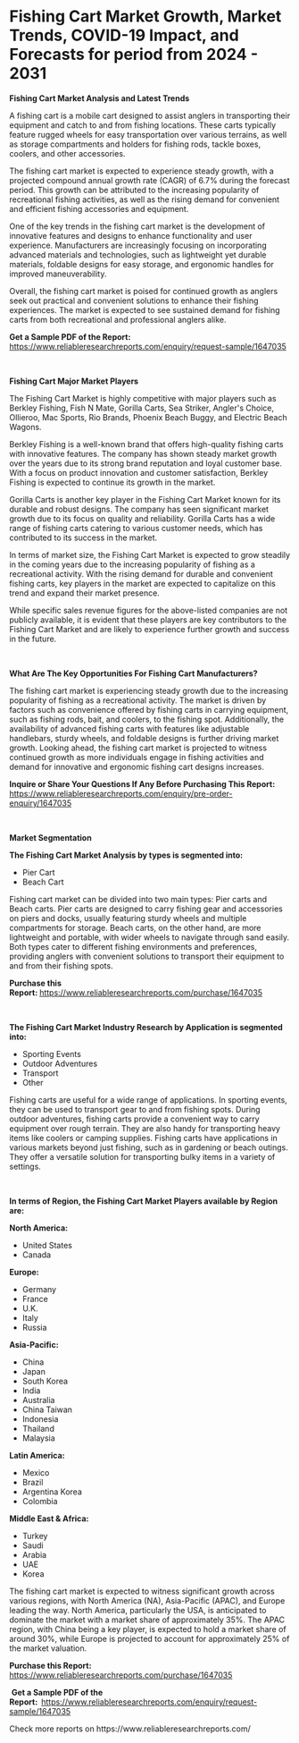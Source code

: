 <p><h1>Fishing Cart Market Growth, Market Trends, COVID-19 Impact, and Forecasts for period from 2024 - 2031</h1></p><p><strong>Fishing Cart Market Analysis and Latest Trends</strong></p>
<p><p>A fishing cart is a mobile cart designed to assist anglers in transporting their equipment and catch to and from fishing locations. These carts typically feature rugged wheels for easy transportation over various terrains, as well as storage compartments and holders for fishing rods, tackle boxes, coolers, and other accessories.</p><p>The fishing cart market is expected to experience steady growth, with a projected compound annual growth rate (CAGR) of 6.7% during the forecast period. This growth can be attributed to the increasing popularity of recreational fishing activities, as well as the rising demand for convenient and efficient fishing accessories and equipment.</p><p>One of the key trends in the fishing cart market is the development of innovative features and designs to enhance functionality and user experience. Manufacturers are increasingly focusing on incorporating advanced materials and technologies, such as lightweight yet durable materials, foldable designs for easy storage, and ergonomic handles for improved maneuverability.</p><p>Overall, the fishing cart market is poised for continued growth as anglers seek out practical and convenient solutions to enhance their fishing experiences. The market is expected to see sustained demand for fishing carts from both recreational and professional anglers alike.</p></p>
<p><strong>Get a Sample PDF of the Report:&nbsp;</strong> <a href="https://www.reliableresearchreports.com/enquiry/request-sample/1647035">https://www.reliableresearchreports.com/enquiry/request-sample/1647035</a></p>
<p>&nbsp;</p>
<p><strong>Fishing Cart Major Market Players</strong></p>
<p><p>The Fishing Cart Market is highly competitive with major players such as Berkley Fishing, Fish N Mate, Gorilla Carts, Sea Striker, Angler's Choice, Ollieroo, Mac Sports, Rio Brands, Phoenix Beach Buggy, and Electric Beach Wagons.</p><p>Berkley Fishing is a well-known brand that offers high-quality fishing carts with innovative features. The company has shown steady market growth over the years due to its strong brand reputation and loyal customer base. With a focus on product innovation and customer satisfaction, Berkley Fishing is expected to continue its growth in the market.</p><p>Gorilla Carts is another key player in the Fishing Cart Market known for its durable and robust designs. The company has seen significant market growth due to its focus on quality and reliability. Gorilla Carts has a wide range of fishing carts catering to various customer needs, which has contributed to its success in the market.</p><p>In terms of market size, the Fishing Cart Market is expected to grow steadily in the coming years due to the increasing popularity of fishing as a recreational activity. With the rising demand for durable and convenient fishing carts, key players in the market are expected to capitalize on this trend and expand their market presence.</p><p>While specific sales revenue figures for the above-listed companies are not publicly available, it is evident that these players are key contributors to the Fishing Cart Market and are likely to experience further growth and success in the future.</p></p>
<p>&nbsp;</p>
<p><strong>What Are The Key Opportunities For Fishing Cart Manufacturers?</strong></p>
<p><p>The fishing cart market is experiencing steady growth due to the increasing popularity of fishing as a recreational activity. The market is driven by factors such as convenience offered by fishing carts in carrying equipment, such as fishing rods, bait, and coolers, to the fishing spot. Additionally, the availability of advanced fishing carts with features like adjustable handlebars, sturdy wheels, and foldable designs is further driving market growth. Looking ahead, the fishing cart market is projected to witness continued growth as more individuals engage in fishing activities and demand for innovative and ergonomic fishing cart designs increases.</p></p>
<p><strong>Inquire or Share Your Questions If Any Before Purchasing This Report:</strong> <a href="https://www.reliableresearchreports.com/enquiry/pre-order-enquiry/1647035">https://www.reliableresearchreports.com/enquiry/pre-order-enquiry/1647035</a></p>
<p>&nbsp;</p>
<p><strong>Market Segmentation</strong></p>
<p><strong>The Fishing Cart Market Analysis by types is segmented into:</strong></p>
<p><ul><li>Pier Cart</li><li>Beach Cart</li></ul></p>
<p><p>Fishing cart market can be divided into two main types: Pier carts and Beach carts. Pier carts are designed to carry fishing gear and accessories on piers and docks, usually featuring sturdy wheels and multiple compartments for storage. Beach carts, on the other hand, are more lightweight and portable, with wider wheels to navigate through sand easily. Both types cater to different fishing environments and preferences, providing anglers with convenient solutions to transport their equipment to and from their fishing spots.</p></p>
<p><strong>Purchase this Report:&nbsp;</strong><a href="https://www.reliableresearchreports.com/purchase/1647035">https://www.reliableresearchreports.com/purchase/1647035</a></p>
<p>&nbsp;</p>
<p><strong>The Fishing Cart Market Industry Research by Application is segmented into:</strong></p>
<p><ul><li>Sporting Events</li><li>Outdoor Adventures</li><li>Transport</li><li>Other</li></ul></p>
<p><p>Fishing carts are useful for a wide range of applications. In sporting events, they can be used to transport gear to and from fishing spots. During outdoor adventures, fishing carts provide a convenient way to carry equipment over rough terrain. They are also handy for transporting heavy items like coolers or camping supplies. Fishing carts have applications in various markets beyond just fishing, such as in gardening or beach outings. They offer a versatile solution for transporting bulky items in a variety of settings.</p></p>
<p>&nbsp;</p>
<p><strong>In terms of Region, the Fishing Cart Market Players available by Region are:</strong></p>
<p>
    <p> <strong> North America: </strong>
        <ul>
            <li>United States</li>
            <li>Canada</li>
        </ul>
        </p> 
    <p> <strong> Europe: </strong>
        <ul>
            <li>Germany</li>
            <li>France</li>
            <li>U.K.</li>
            <li>Italy</li>
            <li>Russia</li>
        </ul>
        </p> 
    <p> <strong> Asia-Pacific: </strong>
        <ul>
            <li>China</li>
            <li>Japan</li>
            <li>South Korea</li>
            <li>India</li>
            <li>Australia</li>
            <li>China Taiwan</li>
            <li>Indonesia</li>
            <li>Thailand</li>
            <li>Malaysia</li>
        </ul>
        </p> 
    <p> <strong> Latin America: </strong>
        <ul>
            <li>Mexico</li>
            <li>Brazil</li>
            <li>Argentina Korea</li>
            <li>Colombia</li>
        </ul>
        </p> 
    <p> <strong> Middle East & Africa: </strong>
        <ul>
            <li>Turkey</li>
            <li>Saudi</li>
            <li>Arabia</li>
            <li>UAE</li>
            <li>Korea</li>
        </ul>
    </p>
    </p>
<p><p>The fishing cart market is expected to witness significant growth across various regions, with North America (NA), Asia-Pacific (APAC), and Europe leading the way. North America, particularly the USA, is anticipated to dominate the market with a market share of approximately 35%. The APAC region, with China being a key player, is expected to hold a market share of around 30%, while Europe is projected to account for approximately 25% of the market valuation.</p></p>
<p><strong>Purchase this Report: </strong><a href="https://www.reliableresearchreports.com/purchase/1647035">https://www.reliableresearchreports.com/purchase/1647035</a></p>
<p>&nbsp;<strong>Get a Sample PDF of the Report:&nbsp;&nbsp;</strong><a href="https://www.reliableresearchreports.com/enquiry/request-sample/1647035">https://www.reliableresearchreports.com/enquiry/request-sample/1647035</a></p>
<p><strong></strong></p>
<p>Check more reports on https://www.reliableresearchreports.com/</p>